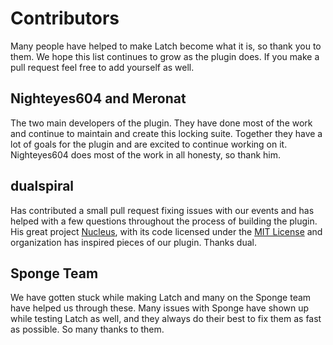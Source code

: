 # Contributors

Many people have helped to make Latch become what it is, so thank you to them.
We hope this list continues to grow as the plugin does. If you make a pull
request feel free to add yourself as well.

## Nighteyes604 and Meronat

The two main developers of the plugin. They have done most of the work and
continue to maintain and create this locking suite. Together they have a lot of
goals for the plugin and are excited to continue working on it. Nighteyes604 does most of the work
in all honesty, so thank him.

## dualspiral

Has contributed a small pull request fixing issues with our events and has
helped with a few questions throughout the process of building the plugin.
His great project [Nucleus](https://github.com/NucleusPowered/Nucleus),
with its code licensed under the [MIT License](https://github.com/NucleusPowered/Nucleus/blob/sponge-api/5/LICENSE.txt)
 and organization has inspired pieces of our plugin. Thanks dual.

## Sponge Team

We have gotten stuck while making Latch and many on the Sponge team have
helped us through these. Many issues with Sponge have shown up while
testing Latch as well, and they always do their best to fix them as fast
as possible. So many thanks to them.

